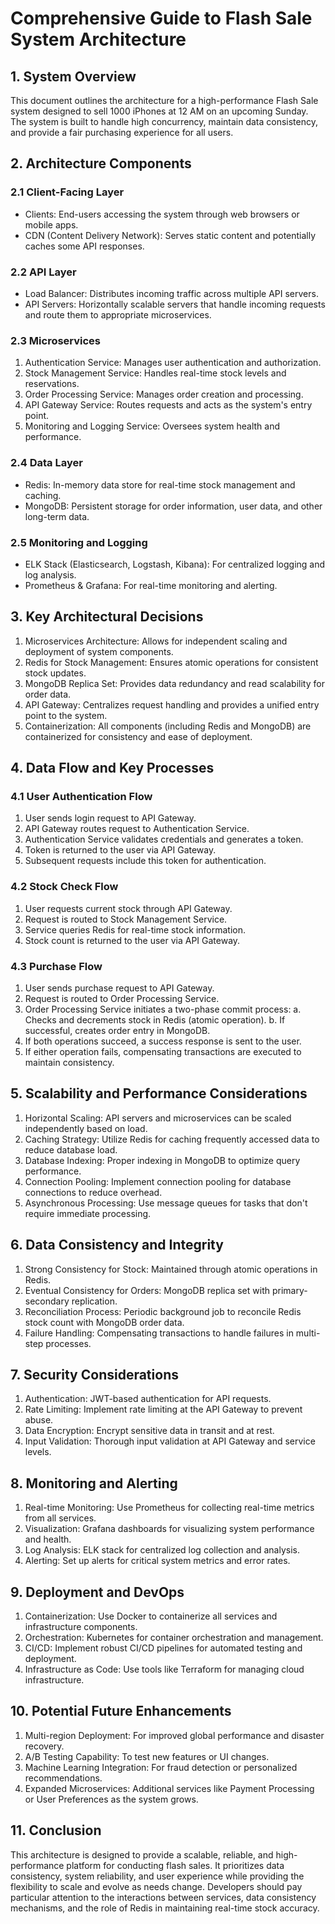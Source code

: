 # Comprehensive Guide to Flash Sale System Architecture

## 1. System Overview

This document outlines the architecture for a high-performance Flash Sale system designed to sell 1000 iPhones at 12 AM on an upcoming Sunday. The system is built to handle high concurrency, maintain data consistency, and provide a fair purchasing experience for all users.

## 2. Architecture Components

### 2.1 Client-Facing Layer
- Clients: End-users accessing the system through web browsers or mobile apps.
- CDN (Content Delivery Network): Serves static content and potentially caches some API responses.

### 2.2 API Layer
- Load Balancer: Distributes incoming traffic across multiple API servers.
- API Servers: Horizontally scalable servers that handle incoming requests and route them to appropriate microservices.

### 2.3 Microservices
1. Authentication Service: Manages user authentication and authorization.
2. Stock Management Service: Handles real-time stock levels and reservations.
3. Order Processing Service: Manages order creation and processing.
4. API Gateway Service: Routes requests and acts as the system's entry point.
5. Monitoring and Logging Service: Oversees system health and performance.

### 2.4 Data Layer
- Redis: In-memory data store for real-time stock management and caching.
- MongoDB: Persistent storage for order information, user data, and other long-term data.

### 2.5 Monitoring and Logging
- ELK Stack (Elasticsearch, Logstash, Kibana): For centralized logging and log analysis.
- Prometheus & Grafana: For real-time monitoring and alerting.

## 3. Key Architectural Decisions

1. Microservices Architecture: Allows for independent scaling and deployment of system components.
2. Redis for Stock Management: Ensures atomic operations for consistent stock updates.
3. MongoDB Replica Set: Provides data redundancy and read scalability for order data.
4. API Gateway: Centralizes request handling and provides a unified entry point to the system.
5. Containerization: All components (including Redis and MongoDB) are containerized for consistency and ease of deployment.

## 4. Data Flow and Key Processes

### 4.1 User Authentication Flow
1. User sends login request to API Gateway.
2. API Gateway routes request to Authentication Service.
3. Authentication Service validates credentials and generates a token.
4. Token is returned to the user via API Gateway.
5. Subsequent requests include this token for authentication.

### 4.2 Stock Check Flow
1. User requests current stock through API Gateway.
2. Request is routed to Stock Management Service.
3. Service queries Redis for real-time stock information.
4. Stock count is returned to the user via API Gateway.

### 4.3 Purchase Flow
1. User sends purchase request to API Gateway.
2. Request is routed to Order Processing Service.
3. Order Processing Service initiates a two-phase commit process:
   a. Checks and decrements stock in Redis (atomic operation).
   b. If successful, creates order entry in MongoDB.
4. If both operations succeed, a success response is sent to the user.
5. If either operation fails, compensating transactions are executed to maintain consistency.

## 5. Scalability and Performance Considerations

1. Horizontal Scaling: API servers and microservices can be scaled independently based on load.
2. Caching Strategy: Utilize Redis for caching frequently accessed data to reduce database load.
3. Database Indexing: Proper indexing in MongoDB to optimize query performance.
4. Connection Pooling: Implement connection pooling for database connections to reduce overhead.
5. Asynchronous Processing: Use message queues for tasks that don't require immediate processing.

## 6. Data Consistency and Integrity

1. Strong Consistency for Stock: Maintained through atomic operations in Redis.
2. Eventual Consistency for Orders: MongoDB replica set with primary-secondary replication.
3. Reconciliation Process: Periodic background job to reconcile Redis stock count with MongoDB order data.
4. Failure Handling: Compensating transactions to handle failures in multi-step processes.

## 7. Security Considerations

1. Authentication: JWT-based authentication for API requests.
2. Rate Limiting: Implement rate limiting at the API Gateway to prevent abuse.
3. Data Encryption: Encrypt sensitive data in transit and at rest.
4. Input Validation: Thorough input validation at API Gateway and service levels.

## 8. Monitoring and Alerting

1. Real-time Monitoring: Use Prometheus for collecting real-time metrics from all services.
2. Visualization: Grafana dashboards for visualizing system performance and health.
3. Log Analysis: ELK stack for centralized log collection and analysis.
4. Alerting: Set up alerts for critical system metrics and error rates.

## 9. Deployment and DevOps

1. Containerization: Use Docker to containerize all services and infrastructure components.
2. Orchestration: Kubernetes for container orchestration and management.
3. CI/CD: Implement robust CI/CD pipelines for automated testing and deployment.
4. Infrastructure as Code: Use tools like Terraform for managing cloud infrastructure.

## 10. Potential Future Enhancements

1. Multi-region Deployment: For improved global performance and disaster recovery.
2. A/B Testing Capability: To test new features or UI changes.
3. Machine Learning Integration: For fraud detection or personalized recommendations.
4. Expanded Microservices: Additional services like Payment Processing or User Preferences as the system grows.

## 11. Conclusion

This architecture is designed to provide a scalable, reliable, and high-performance platform for conducting flash sales. It prioritizes data consistency, system reliability, and user experience while providing the flexibility to scale and evolve as needs change. Developers should pay particular attention to the interactions between services, data consistency mechanisms, and the role of Redis in maintaining real-time stock accuracy.

